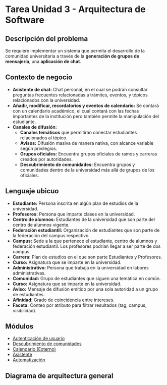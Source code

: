 # Tarea Unidad 3 - Arquitectura de Software
## Descripción del problema
Se requiere implementar un sistema que permita el desarrollo de la comunidad universitaria a través de la **generación de grupos de mensajería**, una **aplicación de chat**.

## Contexto de negocio
- **Asistente de chat:** Chat personal, en el cual se podrán consultar preguntas frecuentes relacionadas a trámites, eventos, y tópicos relacionados con la universidad.
- **Añadir, modificar, recordatorios y eventos de calendario:** Se contará con un calendario académico, el cual contará con las fechas importantes de la institución pero también permite la manipulación del estudiante.
- **Canales de difusión:**
  - **Canales temáticos** que permitirán conectar estudiantes relacionados al tópico.
  - **Avisos:** Difusión masiva de manera nativa, con alcance variable según privilegios.
  - **Grupos oficiales:** Encuentra grupos oficiales de ramos y carreras creados por autoridades.
  - **Descubrimiento de comunidades:** Encuentra grupos y comunidades dentro de la universidad más allá de grupos de los oficiales.

## Lenguaje ubicuo
- **Estudiante:** Persona inscrita en algún plan de estudios de la universidad.
- **Profesores:** Persona que imparte clases en la universidad.
- **Centro de alumnos:** Estudiantes de la universidad que son parte del centro de alumnos vigente.
- **Federación estudiantil:** Organización de estudiantes que son parte de la federación del campus respectivo.
- **Campus:** Sede a la que pertenece el estudiante, centro de alumnos y federación estudiantil. Los profesores podrían llegar a ser parte de dos campus.
- **Carrera:** Plan de estudios en el que son parte Estudiantes y Profesores.
- **Curso:** Asignatura que se imparte en la universidad.
- **Administrativo:** Persona que trabaja en la universidad en labores administrativas.
- **Comunidad:** Grupo de estudiantes que siguen una temática en común.
- **Curso:** Asignatura que se imparte en la universidad.
- **Aviso:** Mensaje de difusión emitido por una sola autoridad a un grupo de estudiantes.
- **Afinidad:** Grado de coincidencia entre intereses.
- **Faceta:** Conteo por atributo para filtrar resultados (tag, campus, visibilidad).

## Módulos

- [Autenticación de usuario](.docs/Auth.md)
- [Descubrimiento de comunidades](.docs/Discovery.md)
- [Calendario (Externo)](.docs/Calendar.md)
- [Asistente](.docs/Asistente.md)
- [Automatización](.docs/Automatización.md)

## Diagrama de arquitectura general